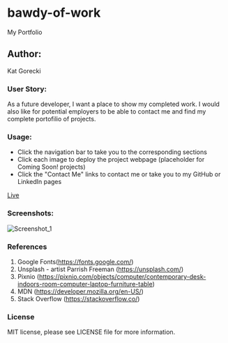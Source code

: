 # bawdy-of-work

My Portfolio

## Author:

Kat Gorecki

### User Story:

As a future developer, I want a place to show my completed work. I would also like for potential employers to be able to contact me and find my complete portofilio of projects.

### Usage:

- Click the navigation bar to take you to the corresponding sections
- Click each image to deploy the project webpage (placeholder for Coming Soon! projects)
- Click the "Contact Me" links to contact me or take you to my GitHub or LinkedIn pages

[Live]()

### Screenshots:

![Screenshot_1]()

### References

1. Google Fonts(https://fonts.google.com/)
2. Unsplash - artist Parrish Freeman (https://unsplash.com/)
3. Pixnio (https://pixnio.com/objects/computer/contemporary-desk-indoors-room-computer-laptop-furniture-table)
4. MDN (https://developer.mozilla.org/en-US/)
5. Stack Overflow (https://stackoverflow.co/)

### License

MIT license, please see LICENSE file for more information.
